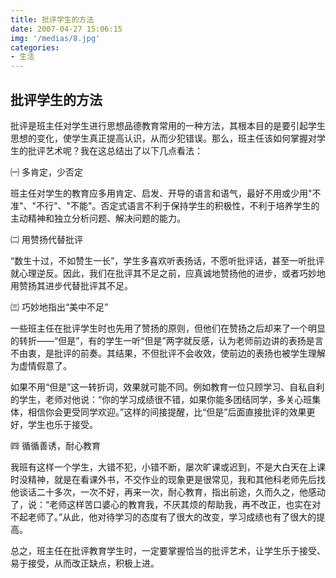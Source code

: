 ```yaml
---
title: 批评学生的方法
date: 2007-04-27 15:06:15
img: '/medias/8.jpg'
categories:
- 生活
---
```



## 批评学生的方法

批评是班主任对学生进行思想品德教育常用的一种方法，其根本目的是要引起学生思想的变化，使学生真正提高认识，从而少犯错误。那么，班主任该如何掌握对学生的批评艺术呢？我在这总结出了以下几点看法：

㈠ 多肯定，少否定

班主任对学生的教育应多用肯定、启发、开导的语言和语气，最好不用或少用"不准"、"不行"、"不能"。否定式语言不利于保持学生的积极性，不利于培养学生的主动精神和独立分析问题、解决问题的能力。

㈡ 用赞扬代替批评

“数生十过，不如赞生一长”，学生多喜欢听表扬话，不愿听批评话，甚至一听批评就心理逆反。因此，我们在批评其不足之前，应真诚地赞扬他的进步，或者巧妙地用赞扬其进步代替批评其不足。

㈢ 巧妙地指出“美中不足”

一些班主任在批评学生时也先用了赞扬的原则，但他们在赞扬之后却来了一个明显的转折——“但是”，有的学生一听“但是”两字就反感，认为老师前边讲的表扬是言不由衷，是批评的前奏。其结果，不但批评不会收效，使前边的表扬也被学生理解为虚情假意了。

如果不用“但是”这一转折词，效果就可能不同。例如教育一位只顾学习、自私自利的学生，老师对他说：“你的学习成绩很不错，如果你能多团结同学，多关心班集体，相信你会更受同学欢迎。”这样的间接提醒，比“但是”后面直接批评的效果更好，学生也乐于接受。

㈣ 循循善诱，耐心教育　

我班有这样一个学生，大错不犯，小错不断，屡次旷课或迟到，不是大白天在上课时没精神，就是在看课外书，不交作业的现象更是很常见，我和其他科老师先后找他谈话二十多次，一次不好，再来一次，耐心教育，指出前途，久而久之，他感动了，说：“老师这样苦口婆心的教育我，不厌其烦的帮助我，再不改正，也实在对不起老师了。”从此，他对待学习的态度有了很大的改变，学习成绩也有了很大的提高。

总之，班主任在批评教育学生时，一定要掌握恰当的批评艺术，让学生乐于接受、易于接受，从而改正缺点，积极上进。